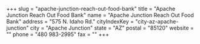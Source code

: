 +++
slug = "apache-junction-reach-out-food-bank"
title = "Apache Junction Reach Out Food Bank"
name = "Apache Junction Reach Out Food Bank"
address = "575 N. Idaho Rd."
cityIndexKey = "city-az-apache-junction"
city = "Apache Junction"
state = "AZ"
postal = "85120"
website = ""
phone = "480 983-2995"
fax = ""
+++
